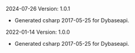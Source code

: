 2024-07-26 Version: 1.0.1
- Generated csharp 2017-05-25 for Dybaseapi.

2022-01-14 Version: 1.0.0
- Generated csharp 2017-05-25 for Dybaseapi.

